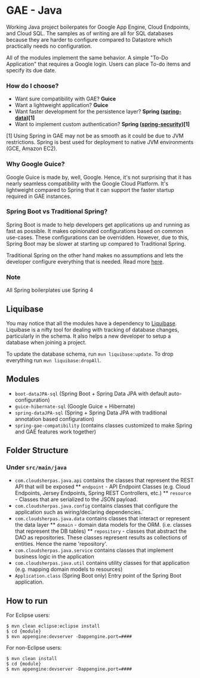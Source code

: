GAE - Java
==================

Working Java project boilerpates for Google App Engine, Cloud Endpoints, and Cloud SQL.
The samples as of writing are all for SQL databases because they are harder to configure
compared to Datastore which practically needs no configuration.

All of the modules implement the same behavior. A simple "To-Do Application" that requires a Google login. Users can place To-do items and specify its due date.

### How do I choose?
* Want sure compatibility with GAE? **Guice**
* Want a lightweight application? **Guice**
* Want faster development for the persistence layer? **Spring ([spring-data](http://projects.spring.io/spring-data/))[1]**
* Want to implement custom authentication? **Spring ([spring-security](http://projects.spring.io/spring-security/))[1]**

[1] Using Spring in GAE may not be as smooth as it could be due to JVM restrictions. Spring is best used for deployment to native JVM environments (GCE, Amazon EC2).

### Why Google Guice?
Google Guice is made by, well, Google. Hence, it's not surprising that it has nearly seamless compatibility with the Google Cloud Platform. It's lightweight compared to Spring that it can support the faster startup required in GAE instances.

### Spring Boot vs Traditional Spring?
Spring Boot is made to help developers get applications up and running as fast as possible. It makes opinionated configurations based on common use-cases. These configurations can be overridden. However, due to this, Spring Boot may be slower at starting up compared to Traditional Spring.

Traditional Spring on the other hand makes no assumptions and lets the developer configure everything that is needed. Read more [here](http://projects.spring.io/spring-boot/).

### Note
All Spring boilerplates use Spring 4

## Liquibase
You may notice that all the modules have a dependency to [Liquibase](http://www.liquibase.org/). Liquibase is a nifty tool for dealing with tracking of database changes, particularly in the schema. It also helps a new developer to setup a database when joining a project.

To update the database schema, run `mvn liquibase:update`. To drop everything run `mvn liquibase:dropAll`.

## Modules
*	`boot-dataJPA-sql`
			(Spring Boot + Spring Data JPA with default auto-configuration)
*   `guice-hibernate-sql`
 		(Google Guice + Hibernate)
*	`spring-dataJPA-sql`
			(Spring + Spring Data JPA with traditional annotation based configuration)
*	`spring-gae-compatibility`
	(contains classes customized to make Spring and GAE features work together)

## Folder Structure
### Under `src/main/java`
* `com.cloudsherpas.java.api` contains the classes that represent the REST API that will be exposed
** `endpoint` - API Endpoint Classes (e.g. Cloud Endpoints, Jersey Endpoints, Spring REST Controllers, etc.)
** `resource` - Classes that are serialized to the JSON payload.
* `com.cloudsherpas.java.config` contains classes that configure the application such as wiring/declaring dependencies.`
* `com.cloudsherpas.java.data` contains classes that interact or represent the data layer
** `domain` - domain data models for the ORM. (i.e. classes that represent the DB tables)
** `repository` - classes that abstract the DAO as repositories. These classes represent results as collections of entities. Hence the name 'repository'.
* `com.cloudsherpas.java.service` contains classes that implement business logic in the application
* `com.cloudsherpas.java.util` contains utility classes for that application (e.g. mapping domain models to resources)
* `Application.class` (Spring Boot only) Entry point of the Spring Boot application.

## How to run
For Eclipse users:

	$ mvn clean eclipse:eclipse install
	$ cd {module}
	$ mvn appengine:devserver -Dappengine.port=#### 
	
For non-Eclipse users:

	$ mvn clean install
	$ cd {module}
	$ mvn appengine:devserver -Dappengine.port=####